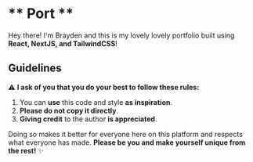 # ** Port **

Hey there! I'm Brayden and this is my lovely lovely portfolio built using **React, NextJS, and TailwindCSS**!

## Guidelines

⚠ **I ask of you that you do your best to follow these rules:**

1. You can **use** this code and style **as inspiration**.
2. **Please do not copy it directly**.
3. **Giving credit** to  the author **is appreciated**.

Doing so makes it better for everyone here on this platform and respects what everyone has made. **Please be you and make yourself unique from the rest!** ✨
